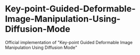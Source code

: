 # Key-point-Guided-Deformable-Image-Manipulation-Using-Diffusion-Mode
Official implementation of "Key-point Guided Deformable Image Manipulation Using Diffusion Mode"
